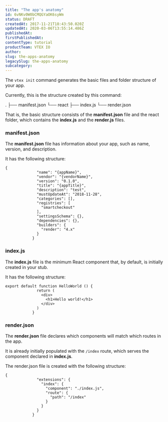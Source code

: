 ```yaml
---
title: "The app's anatomy"
id: 6vNKv0W0bCMQGYaOK6syWm
status: DRAFT
createdAt: 2017-11-21T18:43:50.020Z
updatedAt: 2020-03-06T13:55:14.486Z
publishedAt: 
firstPublishedAt: 
contentType: tutorial
productTeam: VTEX IO
author: 
slug: the-apps-anatomy
legacySlug: the-apps-anatomy
subcategory: 
---
```


The `vtex init` command generates the basic files and folder structure of your app.

Currently, this is the structure created by this command:

.
├── manifest.json
└── react
    ├── index.js
    └── render.json

That is, the basic structure consists of the __manifest.json__ file and the react folder, which contains the __index.js__ and the __render.js__ files.

### manifest.json

The __manifest.json__ file has information about your app, such as name, version, and description.

It has the following structure:

```
{
			  "name": "{appName}",
			  "vendor": "{vendorName}",
			  "version": "0.1.0",
			  "title": "{appTitle}",
			  "description": "test",
			  "mustUpdateAt": "2018-11-28",
			  "categories": [],
			  "registries": [
			    "smartcheckout"
			  ],
			  "settingsSchema": {},
			  "dependencies": {},
			  "builders": {
			    "render": "4.x"
			  }
			}
```

### index.js

The __index.js__ file is the minimum React component that, by default, is initially created in your stub.

It has the following structure:

```
export default function HelloWorld () {
			  return (
			    <div>
			      <h1>Hello world!</h1>
			    </div>
			  )
			}
```

### render.json

The __render.json__ file declares which components will match which routes in the app.

It is already initially populated with the `/index` route, which serves the component declared in __index.js__.

The render.json file is created with the following structure:

```
{
			  "extensions": {
			    "index": {
			      "component": "./index.js",
			      "route": {
			        "path": "/index"
			      }
			    }
			  }
			}
```

